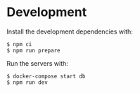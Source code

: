 # Development

Install the development dependencies with:

```
$ npm ci
$ npm run prepare
```

Run the servers with:

```
$ docker-compose start db
$ npm run dev
```
